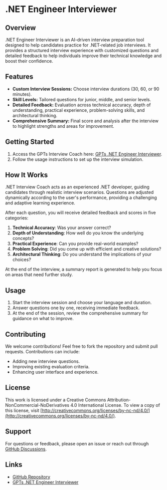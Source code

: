 # .NET Engineer Interviewer

## Overview
.NET Engineer Interviewer is an AI-driven interview preparation tool designed to help candidates practice for .NET-related job interviews. It provides a structured interview experience with customized questions and detailed feedback to help individuals improve their technical knowledge and boost their confidence.

## Features
- **Custom Interview Sessions:** Choose interview durations (30, 60, or 90 minutes).
- **Skill Levels:** Tailored questions for junior, middle, and senior levels.
- **Detailed Feedback:** Evaluation across technical accuracy, depth of understanding, practical experience, problem-solving skills, and architectural thinking.
- **Comprehensive Summary:** Final score and analysis after the interview to highlight strengths and areas for improvement.

## Getting Started
1. Access the GPTs Interview Coach here: [GPTs .NET Engineer Interviewer](https://chatgpt.com/g/g-673224045fe08190b0c0ece927ad19b9-net-engineer-interviewer).
2. Follow the usage instructions to set up the interview simulation.

## How It Works
.NET Interview Coach acts as an experienced .NET developer, guiding candidates through realistic interview scenarios. Questions are adjusted dynamically according to the user's performance, providing a challenging and adaptive learning experience.

After each question, you will receive detailed feedback and scores in five categories:
1. **Technical Accuracy**: Was your answer correct?
2. **Depth of Understanding**: How well do you know the underlying concepts?
3. **Practical Experience**: Can you provide real-world examples?
4. **Problem Solving**: Did you come up with efficient and creative solutions?
5. **Architectural Thinking**: Do you understand the implications of your choices?

At the end of the interview, a summary report is generated to help you focus on areas that need further study.

## Usage
1. Start the interview session and choose your language and duration.
2. Answer questions one by one, receiving immediate feedback.
3. At the end of the session, review the comprehensive summary for guidance on what to improve.

## Contributing
We welcome contributions! Feel free to fork the repository and submit pull requests. Contributions can include:
- Adding new interview questions.
- Improving existing evaluation criteria.
- Enhancing user interface and experience.

## License
This work is licensed under a Creative Commons Attribution-NonCommercial-NoDerivatives 4.0 International License. To view a copy of this license, visit [http://creativecommons.org/licenses/by-nc-nd/4.0/](http://creativecommons.org/licenses/by-nc-nd/4.0/).

## Support
For questions or feedback, please open an issue or reach out through [GitHub Discussions](https://github.com/ThisTrick/dot_net_interviewer/discussions).

## Links
- [GitHub Repository](https://github.com/ThisTrick/dot_net_interviewer)
- [GPTs .NET Engineer Interviewer](https://chatgpt.com/g/g-673224045fe08190b0c0ece927ad19b9-net-engineer-interviewer)


